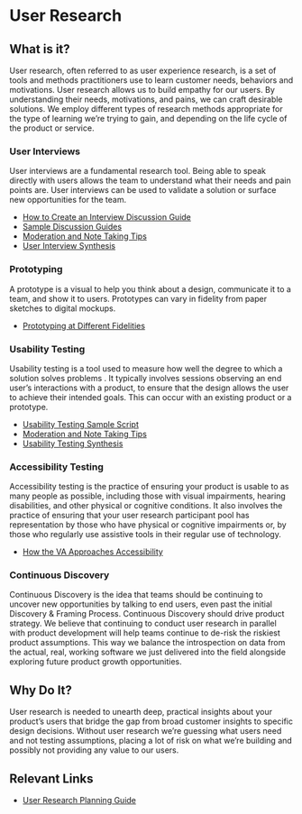 # User Research 

## What is it?
User research, often referred to as user experience research, is a set of tools and methods practitioners use to learn customer needs, behaviors and motivations. User research allows us to build empathy for our users. By understanding their needs, motivations, and pains, we can craft desirable solutions. We employ different types of research methods appropriate for the type of learning we’re trying to gain, and depending on the life cycle of the product or service. 

### User Interviews
User interviews are a fundamental research tool. Being able to speak directly with users allows the team to understand what their needs and pain points are. User interviews can be used to validate a solution or surface new opportunities for the team. 
* [How to Create an Interview Discussion Guide](https://delivery-playbooks.rise8.us/content/plays/design/Interview-Discussion-Guide/) 
* [Sample Discussion Guides](https://www.figma.com/board/XwZ4aZIkMDG4RDt2ZMMVPb/A-Product-Design-Process?node-id=94-887&t=YHEZVHcCFYDg3wXU-0)
* [Moderation and Note Taking Tips](https://www.figma.com/board/XwZ4aZIkMDG4RDt2ZMMVPb/A-Product-Design-Process?node-id=113-1097&t=YHEZVHcCFYDg3wXU-0)
* [User Interview Synthesis](https://www.figma.com/board/XwZ4aZIkMDG4RDt2ZMMVPb/A-Product-Design-Process?node-id=154-1239&t=TrkTamf721zBgIL2-0)

### Prototyping
A prototype is a visual to help you think about a design, communicate it to a team, and show it to users. Prototypes can vary in fidelity from paper sketches to digital mockups. 
* [Prototyping at Different Fidelities](https://app.trainual.com/rise8-inc/steps/17112809/consume)

### Usability Testing
Usability testing is a tool used to measure how well the degree to which a solution solves problems . It typically involves sessions observing an end user’s interactions with a product, to ensure that the design allows the user to achieve their intended goals. This can occur with an existing product or a prototype. 
* [Usability Testing Sample Script](https://www.figma.com/board/XwZ4aZIkMDG4RDt2ZMMVPb/A-Product-Design-Process?node-id=251-1745&t=OiCFdYXtygy4ibFq-0)
* [Moderation and Note Taking Tips](https://www.figma.com/board/XwZ4aZIkMDG4RDt2ZMMVPb/A-Product-Design-Process?node-id=303-1871&t=TrkTamf721zBgIL2-0)
* [Usability Testing Synthesis](https://www.figma.com/board/XwZ4aZIkMDG4RDt2ZMMVPb/A-Product-Design-Process?node-id=324-1938&t=TrkTamf721zBgIL2-0)

### Accessibility Testing
Accessibility testing is the practice of ensuring your product is usable to as many people as possible, including those with visual impairments, hearing disabilities, and other physical or cognitive conditions. It also involves the practice of ensuring that your user research participant pool has representation by those who have physical or cognitive impairments or, by those who regularly use assistive tools in their regular use of technology.  
* [How the VA Approaches Accessibility](https://design.va.gov/about/accessibility/)

### Continuous Discovery
Continuous Discovery is the idea that teams should be continuing to uncover new opportunities by talking to end users, even past the initial Discovery & Framing Process. Continuous Discovery should drive product strategy. We believe that continuing to conduct user research in parallel with product development will help teams continue to de-risk the riskiest product assumptions. This way we balance the introspection on data from the actual, real, working software we just delivered into the field alongside exploring future product growth opportunities.

## Why Do It? 
User research is needed to unearth deep, practical insights about your product’s users that bridge the gap from broad customer insights to specific design decisions. Without user research we’re guessing what users need and not testing assumptions, placing a lot of risk on what we’re building and possibly not providing any value to our users. 

## Relevant Links
* [User Research Planning Guide](https://delivery-playbooks.rise8.us/content/plays/design/user-research-planning-play/)
